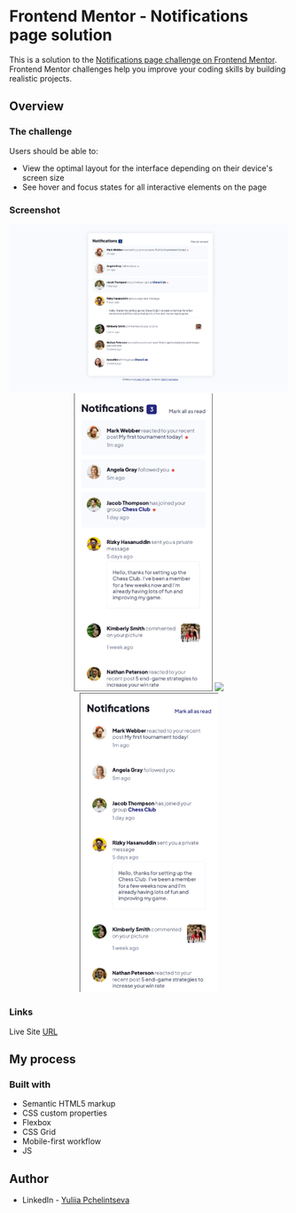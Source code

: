 # Frontend Mentor - Notifications page solution

This is a solution to the [Notifications page challenge on Frontend Mentor](https://www.frontendmentor.io/challenges/notifications-page-DqK5QAmKbC). Frontend Mentor challenges help you improve your coding skills by building realistic projects.

## Overview

### The challenge

Users should be able to:

- View the optimal layout for the interface depending on their device's screen size
- See hover and focus states for all interactive elements on the page


### Screenshot

<p align="middle">
<img src="./images/desktop.png" width="1000">
<img src="./images/mobile.png" width="250">
<img src="./images/mobile-1.png" width="250">
<img src="./images/mobile-2.png" width="250">
</p>

### Links

Live Site [URL](https://yuliia-p.github.io/News-homepage/)

## My process

### Built with

- Semantic HTML5 markup
- CSS custom properties
- Flexbox
- CSS Grid
- Mobile-first workflow
- JS

## Author

- LinkedIn - [Yuliia Pchelintseva](https://https://www.linkedin.com/in/yuliia-pch/)
